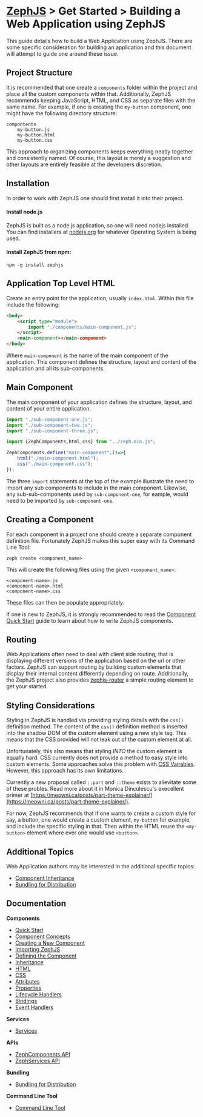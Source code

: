 # [ZephJS](../README.md) > Get Started > Building a Web Application using ZephJS

This guide details how to build a Web Application using ZephJS. There are some specific consideration for building an application and this document will attempt to guide one around these issue.

## Project Structure

It is recommended that one create a `components` folder within the project and place all the custom components within that. Additionally, ZephJS recommends keeping JavaScript, HTML, and CSS as separate files with the same name.  For example, if one is creating the `my-button` component, one might have the following directory structure:

```text
compontents
  	my-button.js
	my-button.html
	my-button.css
```

This approach to organizing components keeps everything neatly together and consistently named.  Of course, this layout is merely a suggestion and other layouts are entirely feasible at the developers discretion.

## Installation

In order to work with ZephJS one should first install it into their project.

#### Install node.js

ZephJS is built as a node.js application, so one will need nodejs installed. You can find installers at [nodejs.org](https://nodejs.org) for whatever Operating System is being used.

#### Install ZephJS from npm:
```
npm -g install zephjs
```

## Application Top Level HTML

Create an entry point for the application, usually `index.html`.  Within this file include the following:

```html
<body>
	<script type="module">
		import "./components/main-component.js";
	</script>
	<main-component></main-component>
</body>
```

Where `main-component` is the name of the main component of the application.  This component defines the structure, layout and content of the application and all its sub-components.

## Main Component

The main component of your application defines the structure, layout, and content of your entire application.

```javascript
import "./sub-component-one.js";
import "./sub-component-two.js";
import "./sub-component-three.js";

import {ZephComponents,html,css} from "../zeph.min.js";

ZephComponents.define("main-component",()=>{
	html("./main-component.html");
	css("./main-component.css");
});

```

The three `import` statements at the top of the example illustrate the need to import any sub components to include in the main component. Likewise, any sub-sub-components used by `sub-component-one`, for eample, would need to be imported by `sub-component-one`.

## Creating a Component

For each component in a project one should create a separate component definition file.  Fortunately ZephJS makes this super easy with its Command Line Tool:

```shell
zeph create <component_name>
```

This will create the following files using the given `<component_name>`:

```text
<component-name>.js
<component-name>.html
<component-name>.css
```

These files can then be populate appropriately.

If one is new to ZephJS, it is strongly recommended to read the [Component Quick Start](./ComponentQuickStart.md) guide to learn about how to write ZephJS components.

## Routing

Web Applications often need to deal with client side routing; that is displaying different versions of the application based on the url or other factors.  ZephJS can support routing by building custom elements that display their internal content differently depending on route.  Additionally, the ZephJS project also provides [zephjs-router](https://github.com/awesomeeng/zephjs-router) a simple routing element to get your started.

## Styling Considerations

Styling in ZephJS is handled via providing styling details with the `css()` definition method. The content of the `css()` definition method is inserted into the shadow DOM of the custom element using a new style tag.  This means that the CSS provided will not leak out of the custom element at all.

Unfortunately, this also means that styling *INTO* the custom element is equally hard. CSS currently does not provide a method to easy style into custom elements.  Some approaches solve this problem with [CSS Vairables](https://developer.mozilla.org/en-US/docs/Web/CSS/--*). However, this approach has its own limitations.

Currently a new proposal called `::part` and `::theme` exists to alievitate some of these probles.  Read more about it in Monica Dinculescu's execellent primer at [https://meowni.ca/posts/part-theme-explainer/](https://meowni.ca/posts/part-theme-explainer/).

For now, ZephJS recommends that if one wants to create a custom style for say, a button, one would create a custom element, `my-button` for example, and include the specific styling in that.  Then within the HTML reuse the `<my-button>` element where ever one would use `<button>`.

## Additional Topics

Web Application authors may be interested in the additional specific topics:

- [Component Inheritance](./ComponentInheritance.md)
- [Bundling for Distribution](./ComponentBundling.md)

## Documentation

**Components**
 - [Quick Start](./ComponentQuickStart.md)
 - [Component Concepts](./ComponentConcepts.md)
 - [Creating a New Component](./ComponentCreation.md)
 - [Importing ZephJS](./ComponentImporting.md)
 - [Defining the Component](./ComponentDefinition.md)
 - [Inheritance](./ComponentInheritance.md)
 - [HTML](./ComponentMarkup.md)
 - [CSS](./ComponentStyling.md)
 - [Attributes](./ComponentAttributes.md)
 - [Properties](./ComponentProperties.md)
 - [Lifecycle Handlers](./ComponentLifecycleHandlers.md)
 - [Bindings](./ComponentBindings.md)
 - [Event Handlers](./ComponentEvents.md)

**Services**
 - [Services](./Services.md)

**APIs**
 - [ZephComponents API](./ZephComponents.md)
 - [ZephServices API](./ZephServices.md)

**Bundling**
  - [Bundling for Distribution](./ComponentBundling.md)

**Command Line Tool**
 - [Command Line Tool](./CLI.md)
